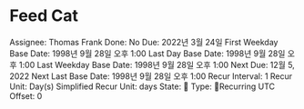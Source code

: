 # Feed Cat

Assignee: Thomas Frank
Done: No
Due: 2022년 3월 24일
First Weekday Base Date: 1998년 9월 28일 오후 1:00
Last Day Base Date: 1998년 9월 28일 오후 1:00
Last Weekday Base Date: 1998년 9월 28일 오후 1:00
Next Due: 12월 5, 2022
Next Last Base Date: 1998년 9월 28일 오후 1:00
Recur Interval: 1
Recur Unit: Day(s)
Simplified Recur Unit: days
State: 🔴
Type: 🔄Recurring
UTC Offset: 0
